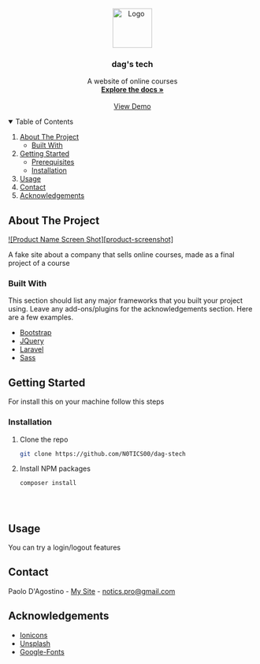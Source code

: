 <!-- PROJECT LOGO -->
<br />
<p align="center">
  <a href="https://github.com/othneildrew/Best-README-Template">
    <img src="images/logo.png" alt="Logo" width="80" height="80">
  </a>

  <h3 align="center">dag's tech</h3>

  <p align="center">
    A website of online courses
    <br />
    <a href="https://github.com/othneildrew/Best-README-Template"><strong>Explore the docs »</strong></a>
    <br />
    <br />
    <a href="https://github.com/othneildrew/Best-README-Template">View Demo</a>

</p>



<!-- TABLE OF CONTENTS -->
<details open="open">
  <summary>Table of Contents</summary>
  <ol>
    <li>
      <a href="#about-the-project">About The Project</a>
      <ul>
        <li><a href="#built-with">Built With</a></li>
      </ul>
    </li>
    <li>
      <a href="">Getting Started</a>
      <ul>
        <li><a href="#prerequisites">Prerequisites</a></li>
        <li><a href="#installation">Installation</a></li>
      </ul>
    </li>
    <li><a href="#usage">Usage</a></li>
    <li><a href="#contact">Contact</a></li>
    <li><a href="#acknowledgements">Acknowledgements</a></li>
  </ol>
</details>



<!-- ABOUT THE PROJECT -->
## About The Project

[![Product Name Screen Shot][product-screenshot]](https://example.com)

A fake site about a company that sells online courses, made as a final project of a course

### Built With

This section should list any major frameworks that you built your project using. Leave any add-ons/plugins for the acknowledgements section. Here are a few examples.
* [Bootstrap](https://getbootstrap.com)
* [JQuery](https://jquery.com)
* [Laravel](https://laravel.com)
* [Sass](https://sass-lang.com/)



<!-- GETTING STARTED -->
## Getting Started

For install this on your machine follow this steps



### Installation


1. Clone the repo
   ```sh
   git clone https://github.com/N0TICS00/dag-stech
   ```
2. Install NPM packages
   ```sh
   composer install 
   ```

   ```



<!-- USAGE EXAMPLES -->
## Usage

You can try a login/logout features



<!-- CONTACT -->
## Contact

Paolo D'Agostino - [My Site](https://n0tics00.github.io/Start2Impact_HTML_CSS/) - notics.pro@gmail.com




<!-- ACKNOWLEDGEMENTS -->
## Acknowledgements
* [Ionicons](ionic.io)
* [Unsplash](https://unsplash.com/)
* [Google-Fonts](fonts.google.com)

